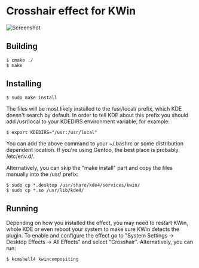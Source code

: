 # Crosshair effect for KWin

![Screenshot](http://bitbucket.org/tues/kwincrosshair/downloads/screenshot.png)

## Building

    $ cmake ./
    $ make

## Installing

    $ sudo make install

The files will be most likely installed to the /usr/local/ prefix, which KDE
doesn't search by default. In order to tell KDE about this prefix you should
add /usr/local to your KDEDIRS environment variable, for example:

    $ export KDEDIRS="/usr:/usr/local"

You can add the above command to your ~/.bashrc or some distribution dependent
location. If you're using Gentoo, the best place is probably /etc/env.d/.

Alternatively, you can skip the "make install" part and copy the files
manually into the /usr/ prefix:

    $ sudo cp *.desktop /usr/share/kde4/services/kwin/
    $ sudo cp *.so /usr/lib/kde4/

## Running

Depending on how you installed the effect, you may need to restart KWin, whole
KDE or even reboot your system to make sure KWin detects the plugin. To enable
and configure the effect go to "System Settings -> Desktop Effects ->
All Effects" and select "Crosshair". Alternatively, you can run:

    $ kcmshell4 kwincompositing
